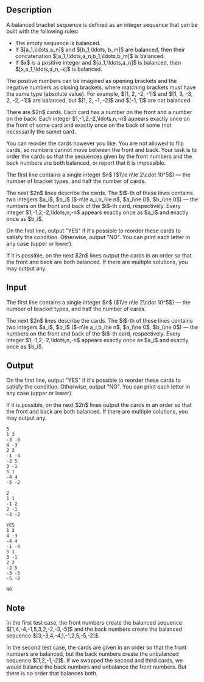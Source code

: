 ## Description

<div><p>A balanced bracket sequence is defined as an integer sequence that can be built with the following rules:</p><ul> <li> The empty sequence is balanced. </li><li> If $[a_1,\ldots,a_n]$ and $[b_1,\ldots, b_m]$ are balanced, then their concatenation $[a_1,\ldots,a_n,b_1,\ldots,b_m]$ is balanced. </li><li> If $x$ is a positive integer and $[a_1,\ldots,a_n]$ is balanced, then $[x,a_1,\ldots,a_n,-x]$ is balanced. </li></ul><p>The positive numbers can be imagined as opening brackets and the negative numbers as closing brackets, where matching brackets must have the same type (absolute value). For example, $[1, 2, -2, -1]$ and $[1, 3, -3, 2, -2, -1]$ are balanced, but $[1, 2, -1, -2]$ and $[-1, 1]$ are not balanced.</p><p>There are $2n$ cards. Each card has a number on the front and a number on the back. Each integer $1,-1,2,-2,\ldots,n,-n$ appears exactly once on the front of some card and exactly once on the back of some (not necessarily the same) card.</p><p>You can reorder the cards however you like. You are <span class="tex-font-style-bf">not</span> allowed to flip cards, so numbers cannot move between the front and back. Your task is to order the cards so that the sequences given by the front numbers and the back numbers are both balanced, or report that it is impossible.</p></div><div class="input-specification"><p>The first line contains a single integer $n$ ($1\le n\le 2\cdot 10^5$) — the number of bracket types, and half the number of cards.</p><p>The next $2n$ lines describe the cards. The $i$-th of these lines contains two integers $a_i$, $b_i$ ($-n\le a_i,b_i\le n$, $a_i\ne 0$, $b_i\ne 0$) — the numbers on the front and back of the $i$-th card, respectively. Every integer $1,-1,2,-2,\ldots,n,-n$ appears exactly once as $a_i$ and exactly once as $b_i$.</p></div><div class="output-specification"><p>On the first line, output "<span class="tex-font-style-tt">YES</span>" if it's possible to reorder these cards to satisfy the condition. Otherwise, output "<span class="tex-font-style-tt">NO</span>". You can print each letter in any case (upper or lower).</p><p>If it is possible, on the next $2n$ lines output the cards in an order so that the front and back are both balanced. If there are multiple solutions, you may output any.</p></div>

## Input

<p>The first line contains a single integer $n$ ($1\le n\le 2\cdot 10^5$) — the number of bracket types, and half the number of cards.</p><p>The next $2n$ lines describe the cards. The $i$-th of these lines contains two integers $a_i$, $b_i$ ($-n\le a_i,b_i\le n$, $a_i\ne 0$, $b_i\ne 0$) — the numbers on the front and back of the $i$-th card, respectively. Every integer $1,-1,2,-2,\ldots,n,-n$ appears exactly once as $a_i$ and exactly once as $b_i$.</p>

## Output

<p>On the first line, output "<span class="tex-font-style-tt">YES</span>" if it's possible to reorder these cards to satisfy the condition. Otherwise, output "<span class="tex-font-style-tt">NO</span>". You can print each letter in any case (upper or lower).</p><p>If it is possible, on the next $2n$ lines output the cards in an order so that the front and back are both balanced. If there are multiple solutions, you may output any.</p>





```input1
5
1 3
-3 -5
4 -3
2 2
-1 -4
-2 5
3 -1
5 1
-4 4
-5 -2
```




```input2
2
1 1
-1 2
2 -1
-2 -2
```




```output1
YES
1 3
4 -3
-4 4
-1 -4
5 1
3 -1
2 2
-2 5
-3 -5
-5 -2
```




```output2
NO
```



## Note

<p>In the first test case, the front numbers create the balanced sequence $[1,4,-4,-1,5,3,2,-2,-3,-5]$ and the back numbers create the balanced sequence $[3,-3,4,-4,1,-1,2,5,-5,-2]$.</p><p>In the second test case, the cards are given in an order so that the front numbers are balanced, but the back numbers create the unbalanced sequence $[1,2,-1,-2]$. If we swapped the second and third cards, we would balance the back numbers and unbalance the front numbers. But there is no order that balances both.</p>
